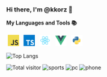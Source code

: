 ### Hi there, I'm @kkorz 👋

**My Languages and Tools :books:**
<div style={{ display: 'flex' }}>
    <img src="https://raw.githubusercontent.com/github/explore/80688e429a7d4ef2fca1e82350fe8e3517d3494d/topics/javascript/javascript.png" alt="Python" height="30" style="vertical-align:top; margin:4px">
        <img src="https://raw.githubusercontent.com/github/explore/80688e429a7d4ef2fca1e82350fe8e3517d3494d/topics/typescript/typescript.png" alt="Python" height="30" style="vertical-align:top; margin:4px">
    <img src="https://raw.githubusercontent.com/github/explore/80688e429a7d4ef2fca1e82350fe8e3517d3494d/topics/react/react.png" alt="Python" height="30" style="vertical-align:top; margin:4px">
      <img src="https://raw.githubusercontent.com/github/explore/80688e429a7d4ef2fca1e82350fe8e3517d3494d/topics/vue/vue.png" alt="Python" height="30" style="vertical-align:top; margin:4px">
  <img src="https://raw.githubusercontent.com/github/explore/80688e429a7d4ef2fca1e82350fe8e3517d3494d/topics/python/python.png" alt="Python" height="30" style="vertical-align:top; margin:4px">
</div>

![Top Langs](https://github-readme-stats.vercel.app/api/top-langs?username=kkorz&show_icons=true&count_private=true&layout=compact&theme=cobalt)

![Total visitor](https://visitor-badge.vercel.app/page/{'kkorz.readme'}?color=blue)
![sports](https://img.shields.io/badge/sports-badminton-brightgreen)
![pc](https://img.shields.io/badge/pc-huawei-c90a2b)
![phone](https://img.shields.io/badge/phone-xiaomi-ff6700)
